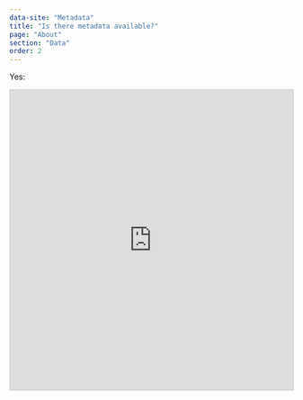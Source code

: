 ```yaml
---
data-site: "Metadata"
title: "Is there metadata available?"
page: "About"
section: "Data"
order: 2
---
```

Yes:

<iframe class="airtable-embed" src="https://airtable.com/embed/shr8PHK0pgo4CSRW8?backgroundColor=yellowLight&viewControls=on" frameborder="0" onmousewheel="" width="100%" height="533" style="background: transparent; border: 1px solid #ccc;"></iframe>